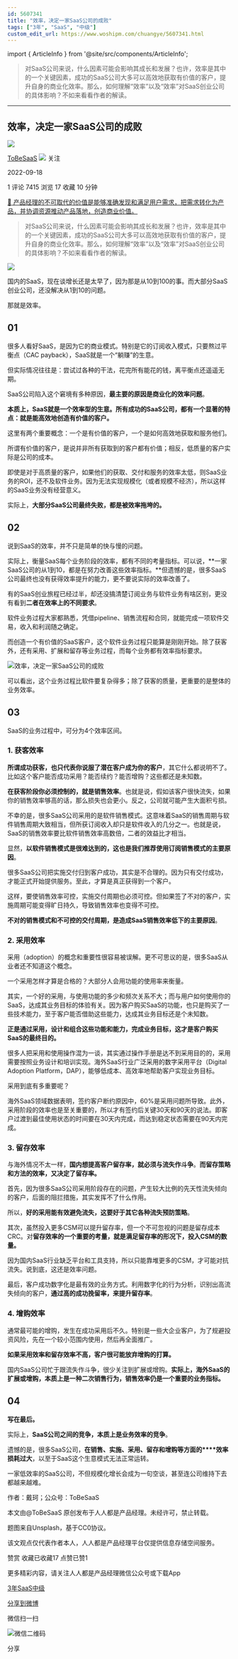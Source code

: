```yaml
---
id: 5607341
title: "效率，决定一家SaaS公司的成败"
tags: ["3年", "SaaS", "中级"]
custom_edit_url: https://www.woshipm.com/chuangye/5607341.html
---
```

import { ArticleInfo } from '@site/src/components/ArticleInfo';

<ArticleInfo
    author="ToBeSaaS"
    authorLink="https://www.woshipm.com/u/1341134"
    published="2022-09-18"
    views={7415}
    comments={1}
    collects={17}
/>

> 对SaaS公司来说，什么因素可能会影响其成长和发展？也许，效率是其中的一个关键因素，成功的SaaS公司大多可以高效地获取有价值的客户，提升自身的商业化效率。那么，如何理解“效率”以及“效率”对SaaS创业公司的具体影响？不如来看看作者的解读。

---

## 效率，决定一家SaaS公司的成败

[![](https://static.qidianla.com/woshipm_def_head_1.jpg?imageView2/1/w/72/h/72/q/100)](https://www.woshipm.com/u/1341134)

[ToBeSaaS](https://www.woshipm.com/u/1341134) ![](https://static.woshipm.com/tag/1101_1@2x.png) 关注

2022-09-18

1 评论 7415 浏览 17 收藏 10 分钟

[🔗 产品经理的不可取代的价值是能够准确发现和满足用户需求，把需求转化为产品，并协调资源推动产品落地，创造商业价值。](https://ke.qidianla.com/courses/90pm)

> 对SaaS公司来说，什么因素可能会影响其成长和发展？也许，效率是其中的一个关键因素，成功的SaaS公司大多可以高效地获取有价值的客户，提升自身的商业化效率。那么，如何理解“效率”以及“效率”对SaaS创业公司的具体影响？不如来看看作者的解读。

![](https://image.woshipm.com/wp-files/2022/09/FNXiwjVpgkyrOOPBSg3O.jpg)

国内的SaaS，现在谈增长还是太早了，因为那是从10到100的事。而大部分SaaS创业公司，还没解决从1到10的问题。

那就是效率。

## 01

很多人看好SaaS，是因为它的商业模式。特别是它的订阅收入模式，只要熬过平衡点（CAC payback），SaaS就是一个“躺赚”的生意。

但实际情况往往是：尝试过各种的干法，花完所有能花的钱，离平衡点还遥遥无期。

SaaS公司陷入这个窘境有多种原因，**最主要的原因是商业化的效率问题**。

**本质上，SaaS就是一个效率型的生意。所有成功的SaaS公司，都有一个显著的特点：就是能高效地创造有价值的客户。**

这里有两个重要概念：一个是有价值的客户，一个是如何高效地获取和服务他们。

所谓有价值的客户，是说并非所有获取到的客户都有价值；相反，低质量的客户实际是公司的成本。

即使是对于高质量的客户，如果他们的获取、交付和服务的效率太低，则SaaS业务的ROI，还不及软件业务。因为无法实现规模化（或者规模不经济），所以这样的SaaS业务没有经营意义。

实际上，**大部分SaaS公司最终失败，都是被效率拖垮的。**

## 02

说到SaaS的效率，并不只是简单的快与慢的问题。

实际上，衡量SaaS每个业务阶段的效率，都有不同的考量指标。可以说，**一家SaaS公司的从1到10，都是在努力改善这些效率指标。**但遗憾的是，很多SaaS公司最终也没有获得效率提升的能力，更不要说实际的效率改善了。

有的SaaS创业旅程已经过半，却还没搞清楚订阅业务与软件业务有啥区别，更没有看到**二者在效率上的不同要求**。

软件业务过程大家都熟悉，凭借pipeline、销售流程和合同，就能完成一项软件交易，收入和利润随之确定。

而创造一个有价值的SaaS客户，这个软件业务过程只能算是刚刚开始。除了获客外，还有采用、扩展和留存等业务过程，而每个业务都有效率指标要求。

![效率，决定一家SaaS公司的成败](https://image.woshipm.com/wp-files/2022/09/pdZgNNBHP1oOK3YNR1Uv.png)

可以看出，这个业务过程比软件要复杂得多；除了获客的质量，更重要的是整体的业务效率。

## 03

SaaS的业务过程中，可分为4个效率区间。

### 1\. 获客效率

**所谓成功获客，也只代表你说服了潜在客户成为你的客户**，其它什么都说明不了。比如这个客户能否成功采用？能否续约？能否增购？这些都还是未知数。

**在获客阶段你必须控制的，就是销售效率**。也就是说，假如该客户很快流失，如果你的销售效率够高的话，那么损失也会更小。反之，公司就可能产生大面积亏损。

不幸的是，很多SaaS公司采用的是软件销售模式。这意味着SaaS的销售周期与软件销售周期大致相当，但所获订阅收入却只是软件收入的几分之一。也就是说，SaaS的销售效率要比软件销售效率高数倍，二者的效益比才相当。

显然，**以软件销售模式是很难达到的，这也是我们推荐使用订阅销售模式的主要原因**。

很多SaaS公司把实施交付归到客户成功，其实是不合理的。因为只有交付成功，才能正式开始提供服务。至此，才算是真正获得到一个客户。

这样，要使销售效率可控，实施交付周期也必须可控。但如果签了不对的客户，实施周期可能变得旷日持久，导致销售效率也变得不可控。

**不对的销售模式和不可控的交付周期，是造成SaaS销售效率低下的主要原因**。

### 2\. 采用效率

采用（adoption）的概念和重要性很容易被误解。更不可思议的是，很多SaaS从业者还不知道这个概念。

一个采用怎样才算是合格的？大部分人会用功能的使用率来衡量。

其实，一个好的采用，与使用功能的多少和频次关系不大；而与用户如何使用你的SaaS，达成其业务目标的体验有关。因为客户购买SaaS的功能，也只是购买了一些技术能力，至于客户能否借助这些能力，达成其业务目标还是个未知数。

**正是通过采用，设计和组合这些功能和能力，完成业务目标，这才是客户购买SaaS的最终目的。**

很多人把采用和使用操作混为一谈，其实通过操作手册是达不到采用目的的，采用需要按照业务设计和培训实现。海外SaaS行业广泛采用的数字采用平台（Digital Adoption Platform，DAP），能够低成本、高效率地帮助客户实现业务目标。

采用到底有多重要呢？

海外SaaS领域数据表明，签约客户断约原因中，60%是采用问题所导致。此外，采用阶段的效率也是至关重要的，所以才有签约后关键30天和90天的说法。即客户过渡到最佳使用状态的时间要在30天内完成，而达到稳定状态需要在90天内完成。

### 3\. 留存效率

与海外情况不太一样，**国内想提高客户留存率，就必须与流失作斗争**。**而留存策略和方法的效率，又决定了留存率。**

首先，因为很多SaaS公司采用阶段存在的问题，产生较大比例的先天性流失倾向的客户，后面的阻拦措施，其实发挥不了什么作用。

所以，**好的采用能有效避免流失，这要好于其它各种流失****预防****策略**。

其次，虽然投入更多CSM可以提升留存率，但一个不可忽视的问题是留存成本CRC。对**留存效率的一个重要的考量，就是满足留存率的形况下，投入CSM的数量。**

因为国内SaaS行业缺乏平台和工具支持，所以只能靠堆更多的CSM，才可能对抗流失。说到底，这还是效率问题。

最后，客户成功数字化是最有效的业务方式。利用数字化的行为分析，识别出高流失倾向的客户，**通过高的成功挽留率，来提升留存率**。

### 4\. 增购效率

通常最可能的增购，发生在成功采用后不久。特别是一些大企业客户，为了规避投资风险，先在一个较小范围内使用，然后再全面推广。

**如果采用效率和留存效率不高，客户很可能放弃增购的打算。**

国内SaaS公司忙于跟流失作斗争，很少关注到扩展或增购。**实际上，海外SaaS的扩展或增购，本质上是一种二次销售行为，销售效率仍是一个重要的业务指标。**

## 04

**写在最后。**

实际上，**SaaS公司之间的竞争，本质上是业务效率的竞争**。

遗憾的是，很多SaaS公司，**在销售、实施、采用、留存和增购等方面的****效率损耗过大**，以至于SaaS这个生意模式无法正常运转。

一家低效率的SaaS公司，不但规模化增长会成为一句空谈，甚至连公司维持下去都越来越难。

作者：戴珂；公众号：ToBeSaaS

本文由@ToBeSaaS 原创发布于人人都是产品经理。未经许可，禁止转载。

题图来自Unsplash，基于CC0协议。

该文观点仅代表作者本人，人人都是产品经理平台仅提供信息存储空间服务。

赞赏 收藏已收藏17 点赞已赞1

更多精彩内容，请关注人人都是产品经理微信公众号或下载App

[3年](https://www.woshipm.com/tag/3%e5%b9%b4)[SaaS](https://www.woshipm.com/tag/saas)[中级](https://www.woshipm.com/tag/%e4%b8%ad%e7%ba%a7)

[分享到微博](https://service.weibo.com/share/share.php?appkey=2775287854&title=效率，决定一家SaaS公司的成败&url=https://www.woshipm.com/chuangye/5607341.html&pic=https://image.woshipm.com/wp-files/2022/09/FNXiwjVpgkyrOOPBSg3O.jpg)

微信扫一扫

![微信二维码](https://api.pwmqr.com/qrcode/create/?url=https://www.woshipm.com/chuangye/5607341.html)

分享